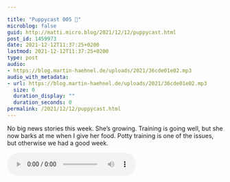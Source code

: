 ```yaml
---

title: "Puppycast 005 🐶"
microblog: false
guid: http://matti.micro.blog/2021/12/12/puppycast.html
post_id: 1459973
date: 2021-12-12T11:37:25+0200
lastmod: 2021-12-12T11:37:25+0200
type: post
audio:
- https://blog.martin-haehnel.de/uploads/2021/36cde01e02.mp3
audio_with_metadata:
- url: https://blog.martin-haehnel.de/uploads/2021/36cde01e02.mp3
  size: 0
  duration_display: ""
  duration_seconds: 0
permalink: /2021/12/12/puppycast.html
---
```

No big news stories this week. She’s growing. Training is going well, but she now barks at me when I give her food. Potty training is one of the issues, but otherwise we had a good week.

<audio controls="controls" src="https://blog.martin-haehnel.de/uploads/2021/36cde01e02.mp3" preload="metadata" />
